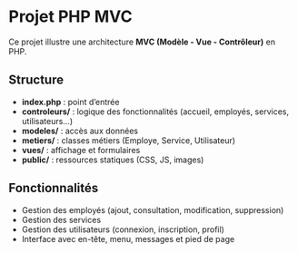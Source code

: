 # Projet PHP MVC

Ce projet illustre une architecture **MVC (Modèle - Vue - Contrôleur)** en PHP.

## Structure
- **index.php** : point d’entrée
- **controleurs/** : logique des fonctionnalités (accueil, employés, services, utilisateurs…)
- **modeles/** : accès aux données
- **metiers/** : classes métiers (Employe, Service, Utilisateur)
- **vues/** : affichage et formulaires
- **public/** : ressources statiques (CSS, JS, images)

## Fonctionnalités
- Gestion des employés (ajout, consultation, modification, suppression)
- Gestion des services
- Gestion des utilisateurs (connexion, inscription, profil)
- Interface avec en-tête, menu, messages et pied de page
